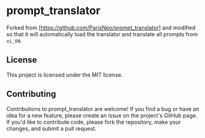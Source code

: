 # prompt_translator

Forked from [https://github.com/ParisNeo/prompt_translator] and modified so that it will automatically load the translator and translate all prompts from `vi_VN`.

## License
This project is licensed under the MIT license.

## Contributing
Contributions to prompt_translator are welcome! If you find a bug or have an idea for a new feature, please create an issue on the project's GitHub page. If you'd like to contribute code, please fork the repository, make your changes, and submit a pull request.
